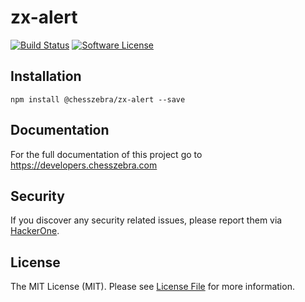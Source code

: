 # zx-alert

[![Build Status][ico-travis]][link-travis]
[![Software License][ico-license]](LICENSE.md)

## Installation
```
npm install @chesszebra/zx-alert --save
```

## Documentation

For the full documentation of this project go to https://developers.chesszebra.com

## Security

If you discover any security related issues, please report them via [HackerOne][link-hackerone].

## License

The MIT License (MIT). Please see [License File](LICENSE.md) for more information.

[ico-license]: https://img.shields.io/badge/license-MIT-brightgreen.svg?style=flat-square
[ico-travis]: https://img.shields.io/travis/chesszebra/zx-alert/master.svg?style=flat-square

[link-travis]: https://travis-ci.org/chesszebra/zx-alert
[link-hackerone]: https://hackerone.com/chesszebra
